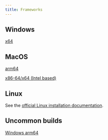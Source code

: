 ```yaml
---
title: Frameworks
---
```


## Windows

[x64](https://aka.ms/dotnet/8.0/windowsdesktop-runtime-win-x64.exe)

## MacOS

[arm64](https://aka.ms/dotnet/8.0/dotnet-runtime-osx-arm64.pkg)

[x86-64/x64 (Intel based)](https://aka.ms/dotnet/8.0/dotnet-runtime-osx-x64.pkg)

## Linux

See the [official Linux installation documentation](https://docs.microsoft.com/en-us/dotnet/core/install/linux).

## Uncommon builds

[Windows arm64](https://aka.ms/dotnet/8.0/windowsdesktop-runtime-win-arm64.exe)
